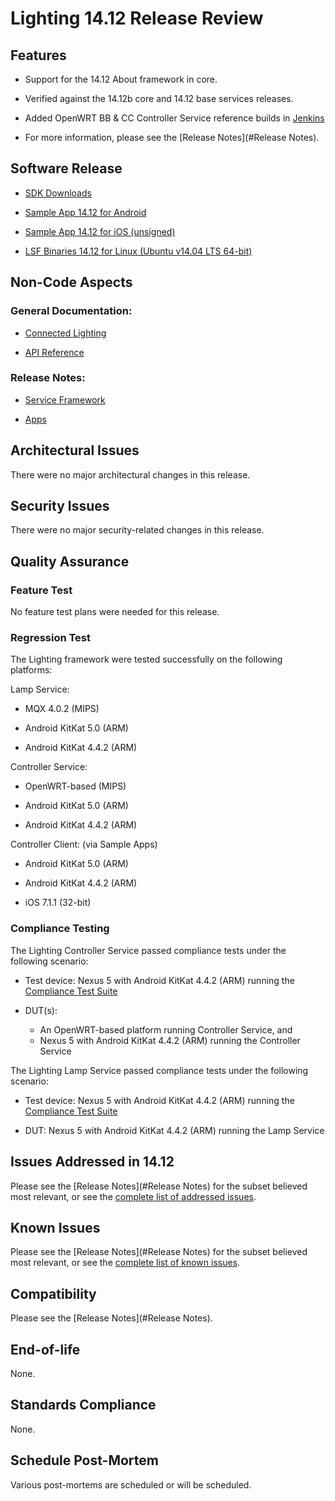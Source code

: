 # Lighting 14.12 Release Review

## Features


*  Support for the 14.12 About framework in core.

*  Verified against the 14.12b core and 14.12 base services releases.

*  Added OpenWRT BB & CC Controller Service reference builds in [Jenkins](https///build.allseenalliance.org/lighting/view/v14_12/)

*  For more information, please see the [Release Notes](#Release Notes).

## Software Release


*  [SDK Downloads](https///allseenalliance.org/developers/download)

*  [Sample App 14.12 for Android](https///build.allseenalliance.org/lighting/view/v14_12/job/Lighting_Sample_App_Android_v14_12/12/artifact/release/LSFSampleApp_Android_14_12_debug.apk)

*  [Sample App 14.12 for iOS (unsigned)](https///build.allseenalliance.org/lighting/view/v14_12/job/Lighting_Sample_App_iOS_v14_12/10/artifact/release/LSFSampleApp.ipa)

*  [LSF Binaries 14.12 for Linux (Ubuntu v14.04 LTS 64-bit)](https///build.allseenalliance.org/lighting/view/v14_12/job/Lighting_Service_Framework_LSF_v14_12/13/artifact/release/service_framework_linux_x64_14_12.zip)

## Non-Code Aspects

### General Documentation:

*  [Connected Lighting](https///wiki.allseenalliance.org/tsc/connected_lighting)

*  [API Reference](https///allseenalliance.org/developers/develop/api-reference)
### Release Notes:


*  [Service Framework](https///git.allseenalliance.org/cgit/lighting/service_framework.git/tree/ReleaseNotes.txt?id=v14.12)

*  [Apps](https///git.allseenalliance.org/cgit/lighting/apps.git/tree/ReleaseNotes.txt?id=v14.12)

## Architectural Issues

There were no major architectural changes in this release.

## Security Issues

There were no major security-related changes in this release.

## Quality Assurance

### Feature Test

No feature test plans were needed for this release.

### Regression Test

The Lighting framework were tested successfully on the following platforms:

Lamp Service:


*  MQX 4.0.2 (MIPS)

*  Android KitKat 5.0 (ARM)

*  Android KitKat 4.4.2 (ARM)

Controller Service:


*  OpenWRT-based (MIPS)

*  Android KitKat 5.0 (ARM)

*  Android KitKat 4.4.2 (ARM)

Controller Client: (via Sample Apps)

*  Android KitKat 5.0 (ARM)

*  Android KitKat 4.4.2 (ARM)

*  iOS 7.1.1 (32-bit)
    
### Compliance Testing

The Lighting Controller Service passed compliance tests under the following scenario:


*  Test device: Nexus 5 with Android KitKat 4.4.2 (ARM) running the [Compliance Test Suite](https///build.allseenalliance.org/baseservices/view/BaseRB14.12_CoreRB14.12/job/Compliance_base-services_RB14.12/103/artifact/tests/java/components/validation-tests/HEAD/validation-tests-it/target/validation-tests-it-14.12.01-SNAPSHOT.apk)

*  DUT(s): 
     * An OpenWRT-based platform running Controller Service, and 
     * Nexus 5 with Android KitKat 4.4.2 (ARM) running the Controller Service

The Lighting Lamp Service passed compliance tests under the following scenario:


*  Test device: Nexus 5 with Android KitKat 4.4.2 (ARM) running the [Compliance Test Suite](https///build.allseenalliance.org/baseservices/view/BaseRB14.12_CoreRB14.12/job/Compliance_base-services_RB14.12/103/artifact/tests/java/components/validation-tests/HEAD/validation-tests-it/target/validation-tests-it-14.12.01-SNAPSHOT.apk)

*  DUT: Nexus 5 with Android KitKat 4.4.2 (ARM) running the Lamp Service

## Issues Addressed in 14.12

Please see the [Release Notes](#Release Notes) for the subset believed most relevant, or see the 
[complete list of addressed issues](https///jira.allseenalliance.org/issues/?jql=project%20%3D%20ASALIGHT%20AND%20resolution%20%3D%20Fixed%20AND%20fixVersion%20%3D%20%2214.12%22).

## Known Issues

Please see the [Release Notes](#Release Notes) for the subset believed most relevant, or see the 
[complete list of known issues](https///jira.allseenalliance.org/issues/?jql=project%20%3D%20ASALIGHT%20AND%20status%20in%20(Open%2C%20%22In%20Progress%22%2C%20Reopened%2C%20New)%20AND%20(%22Release%20Version%20Found%20In%22%20%3D%20%2214.12%22%20OR%20affectedVersion%20in%20(%2214.12%22))).

## Compatibility

Please see the [Release Notes](#Release Notes).

## End-of-life

None.

## Standards Compliance

None.

## Schedule Post-Mortem

Various post-mortems are scheduled or will be scheduled.
